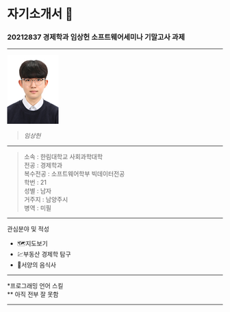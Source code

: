 # 자기소개서 🌈
### 20212837 __경제학과 임상헌__ 소프트웨어세미나 기말고사 과제 
---

![자기소개사진](임상헌1.jpg)
> _임상헌_

---

> 소속 : 한림대학교 사회과학대학   
> 전공 : 경제학과   
> 복수전공 : 소프트웨어학부 빅데이터전공   
> 학번 : 21   
> 성별 : 남자   
> 거주지 : 남양주시   
> 병역 : 미필   

---

관심분야 및 적성
* 🗺️지도보기 
* 💹부동산 경제학 탐구
* 🌭서양의 음식사 

---

*프로그래밍 언어 스킬   
** 아직 전부 잘 못함   

---
